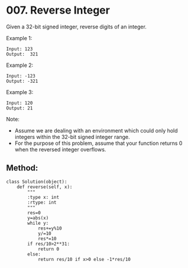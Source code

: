 # 007. Reverse Integer

Given a 32-bit signed integer, reverse digits of an integer.

Example 1:

    Input: 123
    Output:  321

Example 2:

    Input: -123
    Output: -321

Example 3:

    Input: 120
    Output: 21

Note:
- Assume we are dealing with an environment which could only hold integers within the 32-bit signed integer range. 
- For the purpose of this problem, assume that your function returns 0 when the reversed integer overflows.

## Method:

    class Solution(object):
        def reverse(self, x):
            """
            :type x: int
            :rtype: int
            """
            res=0
            y=abs(x)
            while y:
                res+=y%10
                y/=10
                res*=10
            if res/10>2**31:
                return 0
            else:
                return res/10 if x>0 else -1*res/10
                
            